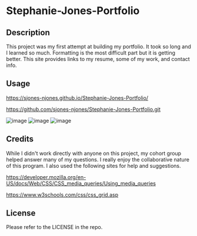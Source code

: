 # Stephanie-Jones-Portfolio

## Description

This project was my first attempt at building my portfolio. It took so long and I learned so much. Formatting is the most difficult part but it is getting better. This site provides links to my resume, some of my work, and contact info.  
  
## Usage

https://sjones-njones.github.io/Stephanie-Jones-Portfolio/

https://github.com/sjones-njones/Stephanie-Jones-Portfolio.git

![image](https://github.com/sjones-njones/Stephanie-Jones-Portfolio/assets/132145599/e8e28268-dc5e-48c7-a972-3857f38442f5)
![image](https://github.com/sjones-njones/Stephanie-Jones-Portfolio/assets/132145599/0832cfd1-777c-4458-9dee-49c18ad5a208)
![image](https://github.com/sjones-njones/Stephanie-Jones-Portfolio/assets/132145599/280bbb9d-3299-418b-9fe5-3f7fb814be73)

## Credits

While I didn't work directly with anyone on this project, my cohort group helped answer many of my questions. I really enjoy the collaborative nature of this program. I also used the following sites for help and suggestions.

https://developer.mozilla.org/en-US/docs/Web/CSS/CSS_media_queries/Using_media_queries

https://www.w3schools.com/css/css_grid.asp

## License

Please refer to the LICENSE in the repo.

